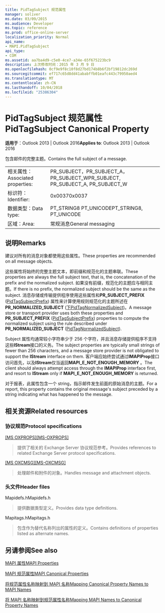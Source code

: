 ```yaml
---
title: PidTagSubject 规范属性
manager: soliver
ms.date: 03/09/2015
ms.audience: Developer
ms.topic: reference
ms.prod: office-online-server
localization_priority: Normal
api_name:
- MAPI.PidTagSubject
api_type:
- COM
ms.assetid: aa7ba4d9-c5e0-4ce7-a34e-65f675223bc9
description: 上次修改时间：2015 年 3 月 9 日
ms.openlocfilehash: 0cf9e9f8c10f8d27bd174b8b6f2bf19812dc269d
ms.sourcegitcommit: ef717c65d8dd41ababffb01eafc443c79950aed4
ms.translationtype: MT
ms.contentlocale: zh-CN
ms.lasthandoff: 10/04/2018
ms.locfileid: "25386304"
---
```

# <a name="pidtagsubject-canonical-property"></a><span data-ttu-id="32aae-103">PidTagSubject 规范属性</span><span class="sxs-lookup"><span data-stu-id="32aae-103">PidTagSubject Canonical Property</span></span>

  
  
<span data-ttu-id="32aae-104">**适用于**：Outlook 2013 | Outlook 2016</span><span class="sxs-lookup"><span data-stu-id="32aae-104">**Applies to**: Outlook 2013 | Outlook 2016</span></span> 
  
<span data-ttu-id="32aae-105">包含邮件的完整主题。</span><span class="sxs-lookup"><span data-stu-id="32aae-105">Contains the full subject of a message.</span></span>
  
|||
|:-----|:-----|
|<span data-ttu-id="32aae-106">相关属性：</span><span class="sxs-lookup"><span data-stu-id="32aae-106">Associated properties:</span></span>  <br/> |<span data-ttu-id="32aae-107">PR_SUBJECT，PR_SUBJECT_A，PR_SUBJECT_W</span><span class="sxs-lookup"><span data-stu-id="32aae-107">PR_SUBJECT, PR_SUBJECT_A, PR_SUBJECT_W</span></span>  <br/> |
|<span data-ttu-id="32aae-108">标识符：</span><span class="sxs-lookup"><span data-stu-id="32aae-108">Identifier:</span></span>  <br/> |<span data-ttu-id="32aae-109">0x0037</span><span class="sxs-lookup"><span data-stu-id="32aae-109">0x0037</span></span>  <br/> |
|<span data-ttu-id="32aae-110">数据类型：</span><span class="sxs-lookup"><span data-stu-id="32aae-110">Data type:</span></span>  <br/> |<span data-ttu-id="32aae-111">PT_STRING8 PT_UNICODE</span><span class="sxs-lookup"><span data-stu-id="32aae-111">PT_STRING8, PT_UNICODE</span></span>  <br/> |
|<span data-ttu-id="32aae-112">区域：</span><span class="sxs-lookup"><span data-stu-id="32aae-112">Area:</span></span>  <br/> |<span data-ttu-id="32aae-113">常规消息</span><span class="sxs-lookup"><span data-stu-id="32aae-113">General messaging</span></span>  <br/> |
   
## <a name="remarks"></a><span data-ttu-id="32aae-114">说明</span><span class="sxs-lookup"><span data-stu-id="32aae-114">Remarks</span></span>

<span data-ttu-id="32aae-115">建议对所有的消息对象都使用这些属性。</span><span class="sxs-lookup"><span data-stu-id="32aae-115">These properties are recommended on all message objects.</span></span> 
  
<span data-ttu-id="32aae-116">这些属性将始终的完整主题文本，即前缀和规范化的主题串联。</span><span class="sxs-lookup"><span data-stu-id="32aae-116">These properties are always the full subject text, that is, the concatenation of the prefix and the normalized subject.</span></span> <span data-ttu-id="32aae-117">如果没有前缀，规范化的主题应与相同主题。</span><span class="sxs-lookup"><span data-stu-id="32aae-117">If there is no prefix, the normalized subject should be the same as the subject.</span></span> <span data-ttu-id="32aae-118">消息存储或传输提供程序使用这些属性和**PR_SUBJECT_PREFIX** ([PidTagSubjectPrefix](pidtagsubjectprefix-canonical-property.md)) 属性来计算使用规则规范化的主题所述在**PR_NORMALIZED_SUBJECT** ([下PidTagNormalizedSubject](pidtagnormalizedsubject-canonical-property.md))。</span><span class="sxs-lookup"><span data-stu-id="32aae-118">A message store or transport provider uses both these properties and **PR_SUBJECT_PREFIX** ([PidTagSubjectPrefix](pidtagsubjectprefix-canonical-property.md)) properties to compute the normalized subject using the rule described under **PR_NORMALIZED_SUBJECT** ([PidTagNormalizedSubject](pidtagnormalizedsubject-canonical-property.md)).</span></span>
  
<span data-ttu-id="32aae-119">Subject 属性均通常较小字符串少于 256 个字符，并且消息存储提供程序不支持这些**IStream**接口的义务。</span><span class="sxs-lookup"><span data-stu-id="32aae-119">The subject properties are typically small strings of fewer than 256 characters, and a message store provider is not obligated to support the **IStream** interface on them.</span></span> <span data-ttu-id="32aae-120">客户端应始终尝试通过**IMAPIProp**接口访问首先，以及**IStream**仅当返回**MAPI_E_NOT_ENOUGH_MEMORY** 。</span><span class="sxs-lookup"><span data-stu-id="32aae-120">The client should always attempt access through the **IMAPIProp** interface first, and resort to **IStream** only if **MAPI_E_NOT_ENOUGH_MEMORY** is returned.</span></span> 
  
<span data-ttu-id="32aae-121">对于报表，此属性包含一个 string，指示邮件发生前面的原始消息的主题。</span><span class="sxs-lookup"><span data-stu-id="32aae-121">For a report, this property contains the original message's subject preceded by a string indicating what has happened to the message.</span></span>
  
## <a name="related-resources"></a><span data-ttu-id="32aae-122">相关资源</span><span class="sxs-lookup"><span data-stu-id="32aae-122">Related resources</span></span>

### <a name="protocol-specifications"></a><span data-ttu-id="32aae-123">协议规范</span><span class="sxs-lookup"><span data-stu-id="32aae-123">Protocol specifications</span></span>

<span data-ttu-id="32aae-124">[[MS OXPROPS]](https://msdn.microsoft.com/library/f6ab1613-aefe-447d-a49c-18217230b148%28Office.15%29.aspx)</span><span class="sxs-lookup"><span data-stu-id="32aae-124">[[MS-OXPROPS]](https://msdn.microsoft.com/library/f6ab1613-aefe-447d-a49c-18217230b148%28Office.15%29.aspx)</span></span>
  
> <span data-ttu-id="32aae-125">提供了相关的 Exchange Server 协议规范参考。</span><span class="sxs-lookup"><span data-stu-id="32aae-125">Provides references to related Exchange Server protocol specifications.</span></span>
    
<span data-ttu-id="32aae-126">[[MS OXCMSG]](https://msdn.microsoft.com/library/7fd7ec40-deec-4c06-9493-1bc06b349682%28Office.15%29.aspx)</span><span class="sxs-lookup"><span data-stu-id="32aae-126">[[MS-OXCMSG]](https://msdn.microsoft.com/library/7fd7ec40-deec-4c06-9493-1bc06b349682%28Office.15%29.aspx)</span></span>
  
> <span data-ttu-id="32aae-127">处理邮件和附件的对象。</span><span class="sxs-lookup"><span data-stu-id="32aae-127">Handles message and attachment objects.</span></span>
    
### <a name="header-files"></a><span data-ttu-id="32aae-128">头文件</span><span class="sxs-lookup"><span data-stu-id="32aae-128">Header files</span></span>

<span data-ttu-id="32aae-129">Mapidefs.h</span><span class="sxs-lookup"><span data-stu-id="32aae-129">Mapidefs.h</span></span>
  
> <span data-ttu-id="32aae-130">提供数据类型定义。</span><span class="sxs-lookup"><span data-stu-id="32aae-130">Provides data type definitions.</span></span>
    
<span data-ttu-id="32aae-131">Mapitags.h</span><span class="sxs-lookup"><span data-stu-id="32aae-131">Mapitags.h</span></span>
  
> <span data-ttu-id="32aae-132">包含作为替代名称列出的属性的定义。</span><span class="sxs-lookup"><span data-stu-id="32aae-132">Contains definitions of properties listed as alternate names.</span></span>
    
## <a name="see-also"></a><span data-ttu-id="32aae-133">另请参阅</span><span class="sxs-lookup"><span data-stu-id="32aae-133">See also</span></span>



[<span data-ttu-id="32aae-134">MAPI 属性</span><span class="sxs-lookup"><span data-stu-id="32aae-134">MAPI Properties</span></span>](mapi-properties.md)
  
[<span data-ttu-id="32aae-135">MAPI 规范属性</span><span class="sxs-lookup"><span data-stu-id="32aae-135">MAPI Canonical Properties</span></span>](mapi-canonical-properties.md)
  
[<span data-ttu-id="32aae-136">将规范属性名称映射到 MAPI 名称</span><span class="sxs-lookup"><span data-stu-id="32aae-136">Mapping Canonical Property Names to MAPI Names</span></span>](mapping-canonical-property-names-to-mapi-names.md)
  
[<span data-ttu-id="32aae-137">将 MAPI 名称映射到规范属性名称</span><span class="sxs-lookup"><span data-stu-id="32aae-137">Mapping MAPI Names to Canonical Property Names</span></span>](mapping-mapi-names-to-canonical-property-names.md)

